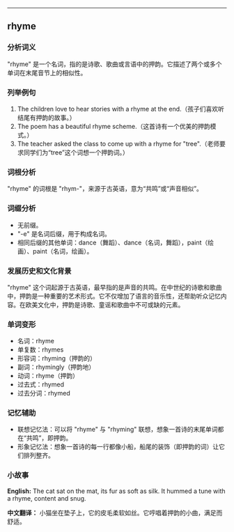 
---------------
## rhyme
### 分析词义
"rhyme" 是一个名词，指的是诗歌、歌曲或言语中的押韵。它描述了两个或多个单词在末尾音节上的相似性。

### 列举例句
1. The children love to hear stories with a rhyme at the end.（孩子们喜欢听结尾有押韵的故事。）
2. The poem has a beautiful rhyme scheme.（这首诗有一个优美的押韵模式。）
3. The teacher asked the class to come up with a rhyme for "tree".（老师要求同学们为“tree”这个词想一个押韵词。）

### 词根分析
"rhyme" 的词根是 "rhym-"，来源于古英语，意为“共鸣”或“声音相似”。

### 词缀分析
- 无前缀。
- "-e" 是名词后缀，用于构成名词。
- 相同后缀的其他单词：dance（舞蹈）、dance（名词，舞蹈），paint（绘画）、paint（名词，绘画）。

### 发展历史和文化背景
"rhyme" 这个词起源于古英语，最早指的是声音的共鸣。在中世纪的诗歌和歌曲中，押韵是一种重要的艺术形式。它不仅增加了语言的音乐性，还帮助听众记忆内容。在欧美文化中，押韵是诗歌、童谣和歌曲中不可或缺的元素。

### 单词变形
- 名词：rhyme
- 单复数：rhymes
- 形容词：rhyming（押韵的）
- 副词：rhymingly（押韵地）
- 动词：rhyme（押韵）
- 过去式：rhymed
- 过去分词：rhymed

### 记忆辅助
- 联想记忆法：可以将 "rhyme" 与 "rhyming" 联想，想象一首诗的末尾单词都在“共鸣”，即押韵。
- 形象记忆法：想象一首诗的每一行都像小船，船尾的装饰（即押韵的词）让它们排列整齐。

### 小故事
**English:**
The cat sat on the mat, its fur as soft as silk. It hummed a tune with a rhyme, content and snug.

**中文翻译：**
小猫坐在垫子上，它的皮毛柔软如丝。它哼唱着押韵的小曲，满足而舒适。

